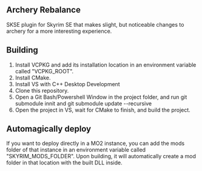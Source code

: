 ## Archery Rebalance
SKSE plugin for Skyrim SE that makes slight, but noticeable changes to archery for a more interesting experience. 

## Building
1. Install VCPKG and add its installation location in an environment variable called "VCPKG_ROOT".
2. Install CMake.
3. Install VS with C++ Desktop Development
4. Clone this repository.
5. Open a Git Bash/Powershell Window in the project folder, and run git submodule innit and git submodule update --recursive
6. Open the project in VS, wait for CMake to finish, and build the project.

## Automagically deploy
If you want to deploy directly in a MO2 instance, you can add the mods folder of that instance in an
environment variable called "SKYRIM_MODS_FOLDER". Upon building, it will automatically create a mod
folder in that location with the built DLL inside.
